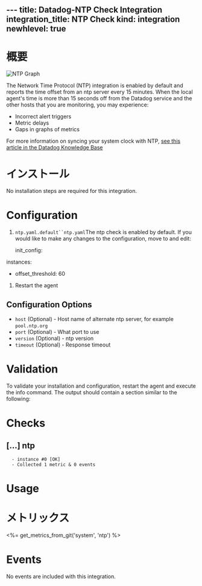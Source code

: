 --- title: Datadog-NTP Check Integration integration_title: NTP Check kind: integration
newhlevel: true
---

# 概要

![NTP Graph](/static/images/ntpgraph.png)

The Network Time Protocol (NTP) integration is enabled by default and reports the time offset from an ntp server every 15 minutes. When the local agent's time is more than 15 seconds off from the Datadog service and the other hosts that you are monitoring, you may experience:

* Incorrect alert triggers
* Metric delays
* Gaps in graphs of metrics

For more information on syncing your system clock with NTP, [see this article in the Datadog Knowledge Base](https://help.datadoghq.com/hc/en-us/articles/204282095-Network-Time-Protocol-NTP-Offset-Issues)

# インストール

No installation steps are required for this integration.

# Configuration

1.  `ntp.yaml.default``ntp.yaml`The ntp check is enabled by default. If you would like to make any changes to the configuration, move  to  and edit:

    init_config:

instances:
  - offset_threshold: 60

1.  Restart the agent

## Configuration Options

* `host` (Optional) - Host name of alternate ntp server, for example `pool.ntp.org`
* `port` (Optional) - What port to use
* `version` (Optional) - ntp version
* `timeout` (Optional) - Response timeout

# Validation

To validate your installation and configuration, restart the agent and execute the info command. The output should contain a section similar to the following:



Checks
======
  [...]
  ntp
  -----
      - instance #0 [OK]
      - Collected 1 metric & 0 events

# Usage

# メトリックス

<%= get_metrics_from_git('system', 'ntp') %>

# Events

No events are included with this integration.

